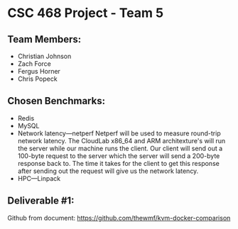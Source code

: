 # CSC 468 Project - Team 5

## Team Members:
- Christian Johnson
- Zach Force
- Fergus Horner 
- Chris Popeck 

## Chosen Benchmarks:
- Redis
- MySQL
- Network latency—netperf
  Netperf will be used to measure round-trip network latency.  The CloudLab x86_64 and ARM architexture's will run the server while our machine runs the client.  Our client will send out a 100-byte request to the server which the server will send a 200-byte response back to. The time it takes for the client to get this response after sending out the request will give us the network latency.
- HPC—Linpack

## Deliverable #1:

Github from document:
https://github.com/thewmf/kvm-docker-comparison
